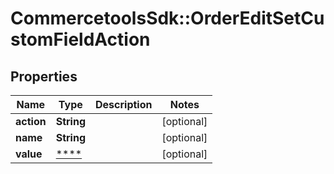 # CommercetoolsSdk::OrderEditSetCustomFieldAction

## Properties
Name | Type | Description | Notes
------------ | ------------- | ------------- | -------------
**action** | **String** |  | [optional] 
**name** | **String** |  | [optional] 
**value** | [****](.md) |  | [optional] 


